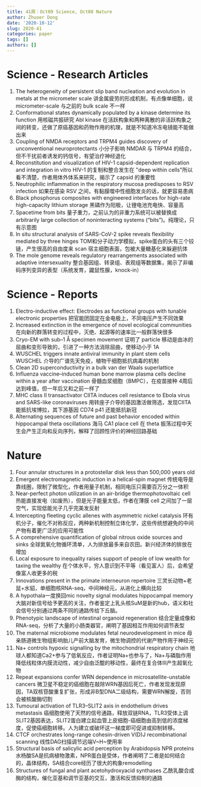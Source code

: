 ```yaml
---
title: 41周：Oct09 Science, Oct08 Nature
author: Zhuoer Dong
date: '2020-10-12'
slug: 2020-41
categories: paper
tags: []
authors: []
---
```

   


# Science - Research Articles

1. The heterogeneity of persistent slip band nucleation and evolution in metals at the micrometer scale
   讲金属疲劳的形成机制，有点像单细胞，说 micrometer-scale 与之前的 bulk scale 不一样
2. Conformational states dynamically populated by a kinase determine its function
   用核磁共振研究 Abl kinase 在活跃构象和两种离散的非活跃构象之间的转变，还做了原癌基因和药物作用的机理，就是不知道冷冻电镜能不能做出来
3. Coupling of NMDA receptors and TRPM4 guides discovery of unconventional neuroprotectants
   小分子影响 NMDAR 与 TRPM4 的结合，但不干扰前者诱发的钙信号，有望治疗神经退化
4. Reconstitution and visualization of HIV-1 capsid-dependent replication and integration in vitro
   HIV-1 的复制和整合发生在 "deep within cells"所以看不清楚，作者用体外体系来研究，揭示了 capsid 的重要性
5. Neutrophilic inflammation in the respiratory mucosa predisposes to RSV infection
   如果在感染 RSV 之间，有黏膜噬中性细胞发炎的话，就更容易患病
6. Black phosphorus composites with engineered interfaces for high-rate high-capacity lithium storage
   黑磷作为阳极，让锂电池充电快、容量高
7. Spacetime from bits
   量子重力，之前认为的非重力系统可以被替换成 arbitrarily large collection of noninteracting systems (“bits”)。纯理论，只有示意图
8. In situ structural analysis of SARS-CoV-2 spike reveals flexibility mediated by three hinges
   TOM和分子动力学模拟，spike蛋白的头有三个铰链，产生很高的自由度来 scan 宿主细胞表面，包被大量糖基化来躲避抗体
9. The mole genome reveals regulatory rearrangements associated with adaptive intersexuality
   整合基因组、转录组、表观组等数据集，揭示了非编码序列变异的表型（系统发育，鼹鼠性腺，knock-in）



# Science - Reports

1. Electro-inductive effect: Electrodes as functional groups with tunable electronic properties
   把官能团固定在金电极上，不同电压产生不同效果
2. Increased extinction in the emergence of novel ecological communities
   在向新的群落转变的过程中，灭绝、起源等的速率比一般群落快很多
3. Cryo-EM with sub–1 Å specimen movement
   证明了 particle 移动是由冰的屈曲和变形导致的，引进了一种方法消除屈曲，使移动小于 1A
4. WUSCHEL triggers innate antiviral immunity in plant stem cells
   WUSCHEL 介导的广谱先天免疫，植物干细胞抵抗病毒的机制
5. Clean 2D superconductivity in a bulk van der Waals superlattice
6. Influenza vaccine–induced human bone marrow plasma cells decline within a year after vaccination
   骨髓血浆细胞（BMPC），在疫苗接种 4周后达到峰值，但一年后又和之前一样了
7. MHC class II transactivator CIITA induces cell resistance to Ebola virus and SARS-like coronaviruses
   用转座子介导的基因激活做筛选，发现CIITA能抵抗埃博拉，其下游基因 CD74 p41 还能抵抗新冠
8. Alternating sequences of future and past behavior encoded within hippocampal theta oscillations
   海马 CA1 place cell 在 theta 振荡过程中天生会产生正向和反向序列，解释了回顾性评价的神经回路基础



# Nature

01. Four annular structures in a protostellar disk less than 500,000 years old
02. Emergent electromagnetic induction in a helical-spin magnet
    传统电导是靠线圈，限制了微型化，作者用量子机制，相同电压只需要百万分之一体积
03. Near-perfect photon utilization in an air-bridge thermophotovoltaic cell
    热能直接发电（如废热），但是光子能量太低，作者在薄膜 cell 之间加了一层空气，实现低能光子几乎完美发反射
04. Intercepting fleeting cyclic allenes with asymmetric nickel catalysis
    环有机分子，催化不对称反应，两种新机制控制立体化学，这些传统想避免的中间产物有着更广泛的应用可能性
05. A comprehensive quantification of global nitrous oxide sources and sinks
    全球氮氧化物循环清单，人为排放最多来自农田。新兴经济体的排放在增加
06. Local exposure to inequality raises support of people of low wealth for taxing the wealthy
    在个体水平，穷人意识到不平等（看见富人）后，会希望像富人收更多的税
07. Innovations present in the primate interneuron repertoire
    三灵长动物+老鼠+水貂，单细胞核RNA-seq，中间神经元，从进化上横向比较
08. A hypothala一度换回mic novelty signal modulates hippocampal memory
    大脑对新信号给予更高的关注，作者鉴定上乳头核SuM是新的hub，语义和社会信号分别通过两条不同的通路传给下丘脑。
09. Phenotypic landscape of intestinal organoid regeneration
    结合定量成像和RNA-seq，分析了大量的小肠类器官，阐明了基因相互作用如何调节表型
10. The maternal microbiome modulates fetal neurodevelopment in mice
    母亲肠道微生物组影响胎儿产前大脑发育，微生物调控的代谢产物作用于神经元
11. Na+ controls hypoxic signalling by the mitochondrial respiratory chain
    地球人都知道Ca2+参与了低氧反应，作者证明Na+也参与了，Na+与磷脂作用降低线粒体内膜流动性，减少自由泛醌的移动性，最终在复合体III产生超氧化物
12. Repeat expansions confer WRN dependence in microsatellite-unstable cancers
    微卫星不稳定的癌细胞在敲除WRN基因后死亡，作者发现发现原因，TA双核苷酸重复扩张，形成非B型DNA二级结构，需要WRN解旋，否则会被核酸酶切割
13. Tumoural activation of TLR3–SLIT2 axis in endothelium drives metastasis
    癌细胞使用了天然的信号通路，释放双链RNA，TLR3受体上调SLIT2基因表达，SLIT2蛋白建立起血管上皮细胞-癌细胞由高到低的浓度梯度，促使癌细胞转移。人为建立或破坏这一梯度即可促进或抑制转移。
14. CTCF orchestrates long-range cohesin-driven V(D)J recombinational scanning
    线性DAG扫描调节远端V~H~使用率
15. Structural basis of salicylic acid perception by Arabidopsis NPR proteins
    水杨酸SA是抗病植物激素，NPR蛋白是受体，作者阐明了二者是如何结合的，晶体结构，SA结合core经历了很大的构象remodelling 
16. Structures of fungal and plant acetohydroxyacid synthases
    乙酰乳酸合成酶的结构，催化亚基和调节亚基的交互，激活和反馈抑制的通路
